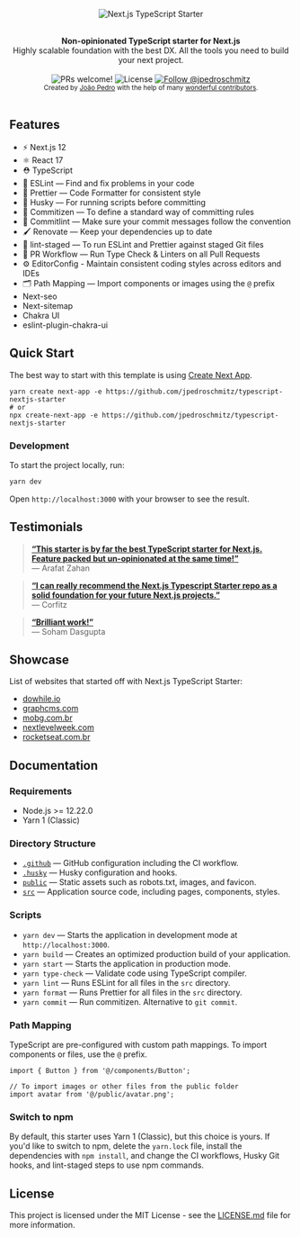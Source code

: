 <p align="center">
  <img src="https://user-images.githubusercontent.com/26466516/141659551-d7ba5630-7200-46fe-863b-87818dae970a.png" alt="Next.js TypeScript Starter">
</p>

<br />

<div align="center"><strong>Non-opinionated TypeScript starter for Next.js</strong></div>
<div align="center">Highly scalable foundation with the best DX. All the tools you need to build your next project.</div>

<br />

<div align="center">
  <img src="https://img.shields.io/static/v1?label=PRs&message=welcome&style=flat-square&color=5e17eb&labelColor=000000" alt="PRs welcome!" />

  <img alt="License" src="https://img.shields.io/github/license/jpedroschmitz/typescript-nextjs-starter?style=flat-square&color=5e17eb&labelColor=000000">

  <a href="https://twitter.com/intent/follow?screen_name=jpedroschmitz">
    <img src="https://img.shields.io/twitter/follow/jpedroschmitz?style=flat-square&color=5e17eb&labelColor=000000" alt="Follow @jpedroschmitz" />
  </a>
</div>

<div align="center">
  <sub>Created by <a href="https://twitter.com/jpedroschmitz">João Pedro</a> with the help of many <a href="https://github.com/jpedroschmitz/typescript-nextjs-starter/graphs/contributors">wonderful contributors</a>.</sub>
</div>

<br />

## Features

- ⚡️ Next.js 12
- ⚛️ React 17
- ⛑ TypeScript
- 📏 ESLint — Find and fix problems in your code
- 💖 Prettier — Code Formatter for consistent style
- 🐶 Husky — For running scripts before committing
- 📄 Commitizen — To define a standard way of committing rules
- 🚓 Commitlint — Make sure your commit messages follow the convention
- 🖌 Renovate — Keep your dependencies up to date
- 🚫 lint-staged — To run ESLint and Prettier against staged Git files
- 👷 PR Workflow — Run Type Check & Linters on all Pull Requests
- ⚙️ EditorConfig - Maintain consistent coding styles across editors and IDEs
- 🗂 Path Mapping — Import components or images using the `@` prefix
- Next-seo
- Next-sitemap
- Chakra UI
- eslint-plugin-chakra-ui

## Quick Start

The best way to start with this template is using [Create Next App](https://nextjs.org/docs/api-reference/create-next-app).

```
yarn create next-app -e https://github.com/jpedroschmitz/typescript-nextjs-starter
# or
npx create-next-app -e https://github.com/jpedroschmitz/typescript-nextjs-starter
```

### Development

To start the project locally, run:

```bash
yarn dev
```

Open `http://localhost:3000` with your browser to see the result.

## Testimonials

> [**“This starter is by far the best TypeScript starter for Next.js. Feature packed but un-opinionated at the same time!”**](https://github.com/jpedroschmitz/typescript-nextjs-starter/issues/87#issue-789642190)<br>
> — Arafat Zahan

> [**“I can really recommend the Next.js Typescript Starter repo as a solid foundation for your future Next.js projects.”**](https://corfitz.medium.com/create-a-custom-create-next-project-command-2a6b35a1c8e6)<br>
> — Corfitz

> [**“Brilliant work!”**](https://github.com/jpedroschmitz/typescript-nextjs-starter/issues/87#issuecomment-769314539)<br>
> — Soham Dasgupta

## Showcase

List of websites that started off with Next.js TypeScript Starter:

- [dowhile.io](https://dowhile.io)
- [graphcms.com](https://graphcms.com)
- [mobg.com.br](https://mobg.com.br)
- [nextlevelweek.com](https://nextlevelweek.com)
- [rocketseat.com.br](https://www.rocketseat.com.br)

## Documentation

### Requirements

- Node.js >= 12.22.0
- Yarn 1 (Classic)

### Directory Structure

- [`.github`](.github) — GitHub configuration including the CI workflow.<br>
- [`.husky`](.husky) — Husky configuration and hooks.<br>
- [`public`](./public) — Static assets such as robots.txt, images, and favicon.<br>
- [`src`](./src) — Application source code, including pages, components, styles.

### Scripts

- `yarn dev` — Starts the application in development mode at `http://localhost:3000`.
- `yarn build` — Creates an optimized production build of your application.
- `yarn start` — Starts the application in production mode.
- `yarn type-check` — Validate code using TypeScript compiler.
- `yarn lint` — Runs ESLint for all files in the `src` directory.
- `yarn format` — Runs Prettier for all files in the `src` directory.
- `yarn commit` — Run commitizen. Alternative to `git commit`.

### Path Mapping

TypeScript are pre-configured with custom path mappings. To import components or files, use the `@` prefix.

```tsx
import { Button } from '@/components/Button';

// To import images or other files from the public folder
import avatar from '@/public/avatar.png';
```

### Switch to npm

By default, this starter uses Yarn 1 (Classic), but this choice is yours. If you'd like to switch to npm, delete the `yarn.lock` file, install the dependencies with `npm install`, and change the CI workflows, Husky Git hooks, and lint-staged steps to use npm commands.

## License

This project is licensed under the MIT License - see the [LICENSE.md](LICENSE.md) file for more information.
